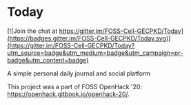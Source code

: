 # Today

[![Join the chat at https://gitter.im/FOSS-Cell-GECPKD/Today](https://badges.gitter.im/FOSS-Cell-GECPKD/Today.svg)](https://gitter.im/FOSS-Cell-GECPKD/Today?utm_source=badge&utm_medium=badge&utm_campaign=pr-badge&utm_content=badge)

A simple personal daily journal and social platform

This project was a part of FOSS OpenHack '20: https://openhack.gitbook.io/openhack-20/.
